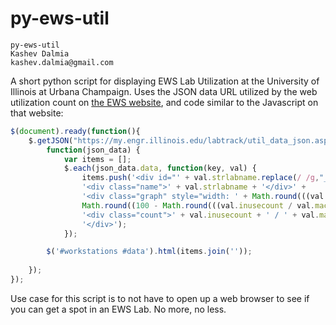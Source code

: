 py-ews-util
===========
    py-ews-util
    Kashev Dalmia
    kashev.dalmia@gmail.com

A short python script for displaying EWS Lab Utilization at the University of Illinois at Urbana Champaign. Uses the JSON data URL utilized by the web utilization count on [the EWS website](http://it.engineering.illinois.edu/ews/), and code similar to the Javascript on that website:

```Javascript
$(document).ready(function(){
    $.getJSON("https://my.engr.illinois.edu/labtrack/util_data_json.asp?callback=?",
        function(json_data) {
            var items = [];
            $.each(json_data.data, function(key, val) {
                items.push('<div id="' + val.strlabname.replace(/ /g,"_") + '" class="lab">' + 
                '<div class="name">' + val.strlabname + '</div>' +
                '<div class="graph" style="width: ' + Math.round(((val.inusecount / val.machinecount) * 100) / 2) + 'px; margin-right: ' + 
                Math.round((100 - Math.round(((val.inusecount / val.machinecount) * 100)))/2) + 'px;">&nbsp;</div>' + 
                '<div class="count">' + val.inusecount + ' / ' + val.machinecount + '</div><div class="clear">&nbsp;</div>' + 
                '</div>');
            });

        $('#workstations #data').html(items.join(''));
            
    });
});
```

Use case for this script is to not have to open up a web browser to see if you can get a spot in an EWS Lab. No more, no less.

